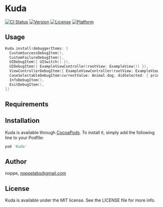 # Kuda

[![CI Status](https://img.shields.io/travis/noppe/Kuda.svg?style=flat)](https://travis-ci.org/noppe/Kuda)
[![Version](https://img.shields.io/cocoapods/v/Kuda.svg?style=flat)](https://cocoapods.org/pods/Kuda)
[![License](https://img.shields.io/cocoapods/l/Kuda.svg?style=flat)](https://cocoapods.org/pods/Kuda)
[![Platform](https://img.shields.io/cocoapods/p/Kuda.svg?style=flat)](https://cocoapods.org/pods/Kuda)

## Usage

```swift
Kuda.install(debuggerItems: [
  CustomSuccessDebugItem(),
  CustomFailureDebugItem(),
  UIDebugItem({ UISwitch() }),
  UIDebugItem({ ExampleViewController(rootView: ExampleView()) }),
  ViewControllerDebugItem({ ExampleViewController(rootView: ExampleView()) }),
  CaseSelectableDebugItem(currentValue: Animal.dog, didSelected: { print($0) }),
  InfoDebugItem(),
  ExitDebugItem(),
])
```

## Requirements

## Installation

Kuda is available through [CocoaPods](https://cocoapods.org). To install
it, simply add the following line to your Podfile:

```ruby
pod 'Kuda'
```

## Author

noppe, noppelabs@gmail.com

## License

Kuda is available under the MIT license. See the LICENSE file for more info.
